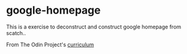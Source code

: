 # google-homepage
This is a exercise to deconstruct and construct google homepage from scatch..

From The Odin Project's [curriculum](http://www.theodinproject.com/courses/web-development-101/lessons/html-css)
